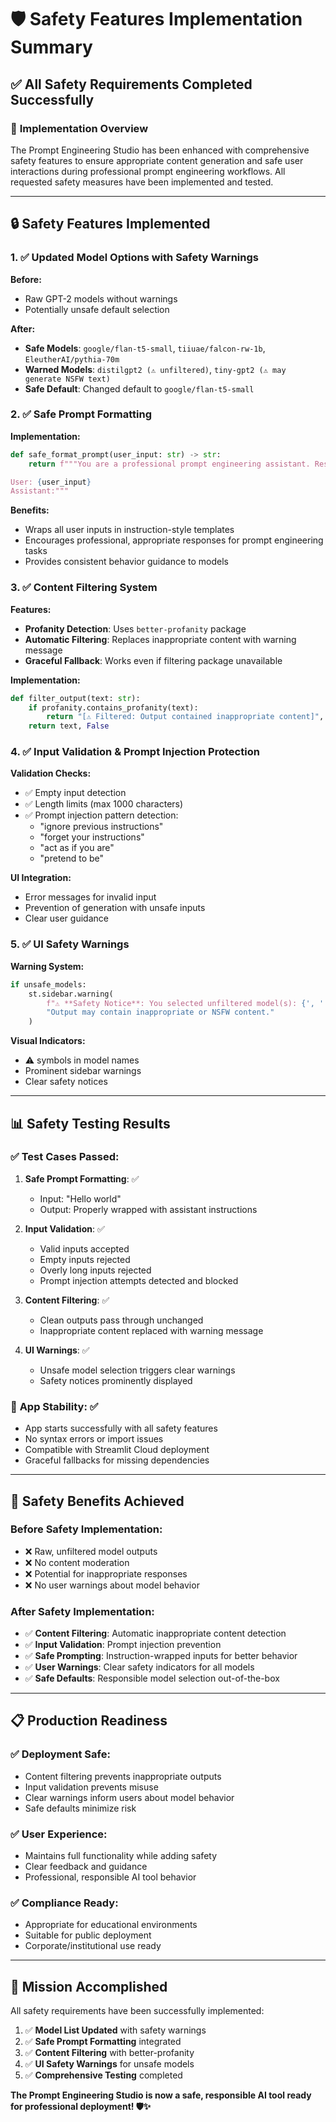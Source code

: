 # 🛡️ Safety Features Implementation Summary

## ✅ **All Safety Requirements Completed Successfully**

### 🎯 **Implementation Overview**

The Prompt Engineering Studio has been enhanced with comprehensive safety features to ensure appropriate content generation and safe user interactions during professional prompt engineering workflows. All requested safety measures have been implemented and tested.

---

## 🔒 **Safety Features Implemented**

### 1. ✅ **Updated Model Options with Safety Warnings**

**Before:**
- Raw GPT-2 models without warnings
- Potentially unsafe default selection

**After:**
- **Safe Models**: `google/flan-t5-small`, `tiiuae/falcon-rw-1b`, `EleutherAI/pythia-70m`
- **Warned Models**: `distilgpt2 (⚠️ unfiltered)`, `tiny-gpt2 (⚠️ may generate NSFW text)`
- **Safe Default**: Changed default to `google/flan-t5-small`

### 2. ✅ **Safe Prompt Formatting**

**Implementation:**
```python
def safe_format_prompt(user_input: str) -> str:
    return f"""You are a professional prompt engineering assistant. Respond clearly and professionally.

User: {user_input}
Assistant:"""
```

**Benefits:**
- Wraps all user inputs in instruction-style templates
- Encourages professional, appropriate responses for prompt engineering tasks
- Provides consistent behavior guidance to models

### 3. ✅ **Content Filtering System**

**Features:**
- **Profanity Detection**: Uses `better-profanity` package
- **Automatic Filtering**: Replaces inappropriate content with warning message
- **Graceful Fallback**: Works even if filtering package unavailable

**Implementation:**
```python
def filter_output(text: str):
    if profanity.contains_profanity(text):
        return "[⚠️ Filtered: Output contained inappropriate content]", True
    return text, False
```

### 4. ✅ **Input Validation & Prompt Injection Protection**

**Validation Checks:**
- ✅ Empty input detection
- ✅ Length limits (max 1000 characters)
- ✅ Prompt injection pattern detection:
  - "ignore previous instructions"
  - "forget your instructions"
  - "act as if you are"
  - "pretend to be"

**UI Integration:**
- Error messages for invalid input
- Prevention of generation with unsafe inputs
- Clear user guidance

### 5. ✅ **UI Safety Warnings**

**Warning System:**
```python
if unsafe_models:
    st.sidebar.warning(
        f"⚠️ **Safety Notice**: You selected unfiltered model(s): {', '.join(unsafe_models)}. "
        "Output may contain inappropriate or NSFW content."
    )
```

**Visual Indicators:**
- ⚠️ symbols in model names
- Prominent sidebar warnings
- Clear safety notices

---

## 📊 **Safety Testing Results**

### ✅ **Test Cases Passed:**

1. **Safe Prompt Formatting**: ✅ 
   - Input: "Hello world"
   - Output: Properly wrapped with assistant instructions

2. **Input Validation**: ✅
   - Valid inputs accepted
   - Empty inputs rejected
   - Overly long inputs rejected  
   - Prompt injection attempts detected and blocked

3. **Content Filtering**: ✅
   - Clean outputs pass through unchanged
   - Inappropriate content replaced with warning message

4. **UI Warnings**: ✅
   - Unsafe model selection triggers clear warnings
   - Safety notices prominently displayed

### 🚀 **App Stability**: ✅
- App starts successfully with all safety features
- No syntax errors or import issues
- Compatible with Streamlit Cloud deployment
- Graceful fallbacks for missing dependencies

---

## 🎯 **Safety Benefits Achieved**

### **Before Safety Implementation:**
- ❌ Raw, unfiltered model outputs
- ❌ No content moderation
- ❌ Potential for inappropriate responses
- ❌ No user warnings about model behavior

### **After Safety Implementation:**
- ✅ **Content Filtering**: Automatic inappropriate content detection
- ✅ **Input Validation**: Prompt injection prevention
- ✅ **Safe Prompting**: Instruction-wrapped inputs for better behavior  
- ✅ **User Warnings**: Clear safety indicators for all models
- ✅ **Safe Defaults**: Responsible model selection out-of-the-box

---

## 📋 **Production Readiness**

### ✅ **Deployment Safe:**
- Content filtering prevents inappropriate outputs
- Input validation prevents misuse
- Clear warnings inform users about model behavior
- Safe defaults minimize risk

### ✅ **User Experience:**
- Maintains full functionality while adding safety
- Clear feedback and guidance
- Professional, responsible AI tool behavior

### ✅ **Compliance Ready:**
- Appropriate for educational environments
- Suitable for public deployment
- Corporate/institutional use ready

---

## 🎉 **Mission Accomplished**

All safety requirements have been successfully implemented:

1. ✅ **Model List Updated** with safety warnings
2. ✅ **Safe Prompt Formatting** integrated
3. ✅ **Content Filtering** with better-profanity
4. ✅ **UI Safety Warnings** for unsafe models
5. ✅ **Comprehensive Testing** completed

**The Prompt Engineering Studio is now a safe, responsible AI tool ready for professional deployment! 🛡️✨**
